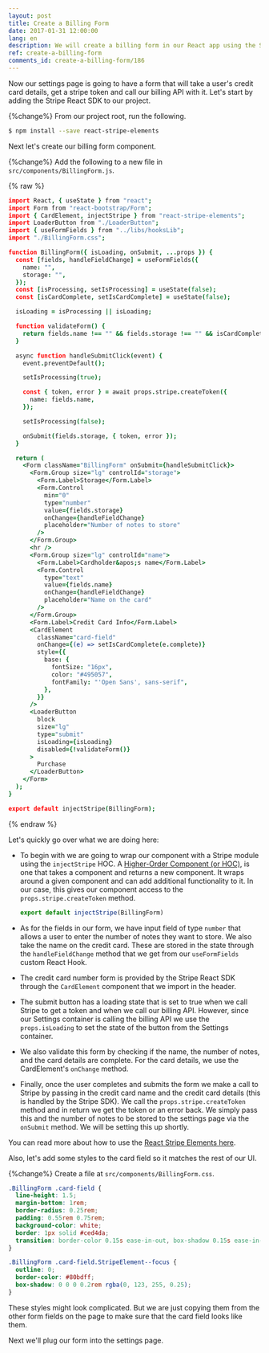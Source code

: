 ```yaml
---
layout: post
title: Create a Billing Form
date: 2017-01-31 12:00:00
lang: en
description: We will create a billing form in our React app using the Stripe React SDK. We will use the CardElement to let the user input their credit card details and call the createToken method to generate a token that we can pass to our serverless billing API.
ref: create-a-billing-form
comments_id: create-a-billing-form/186
---
```


Now our settings page is going to have a form that will take a user's credit card details, get a stripe token and call our billing API with it. Let's start by adding the Stripe React SDK to our project.

{%change%} From our project root, run the following.

``` bash
$ npm install --save react-stripe-elements
```

Next let's create our billing form component.

{%change%} Add the following to a new file in `src/components/BillingForm.js`.

{% raw %}
``` coffee
import React, { useState } from "react";
import Form from "react-bootstrap/Form";
import { CardElement, injectStripe } from "react-stripe-elements";
import LoaderButton from "./LoaderButton";
import { useFormFields } from "../libs/hooksLib";
import "./BillingForm.css";

function BillingForm({ isLoading, onSubmit, ...props }) {
  const [fields, handleFieldChange] = useFormFields({
    name: "",
    storage: "",
  });
  const [isProcessing, setIsProcessing] = useState(false);
  const [isCardComplete, setIsCardComplete] = useState(false);

  isLoading = isProcessing || isLoading;

  function validateForm() {
    return fields.name !== "" && fields.storage !== "" && isCardComplete;
  }

  async function handleSubmitClick(event) {
    event.preventDefault();

    setIsProcessing(true);

    const { token, error } = await props.stripe.createToken({
      name: fields.name,
    });

    setIsProcessing(false);

    onSubmit(fields.storage, { token, error });
  }

  return (
    <Form className="BillingForm" onSubmit={handleSubmitClick}>
      <Form.Group size="lg" controlId="storage">
        <Form.Label>Storage</Form.Label>
        <Form.Control
          min="0"
          type="number"
          value={fields.storage}
          onChange={handleFieldChange}
          placeholder="Number of notes to store"
        />
      </Form.Group>
      <hr />
      <Form.Group size="lg" controlId="name">
        <Form.Label>Cardholder&apos;s name</Form.Label>
        <Form.Control
          type="text"
          value={fields.name}
          onChange={handleFieldChange}
          placeholder="Name on the card"
        />
      </Form.Group>
      <Form.Label>Credit Card Info</Form.Label>
      <CardElement
        className="card-field"
        onChange={(e) => setIsCardComplete(e.complete)}
        style={{
          base: {
            fontSize: "16px",
            color: "#495057",
            fontFamily: "'Open Sans', sans-serif",
          },
        }}
      />
      <LoaderButton
        block
        size="lg"
        type="submit"
        isLoading={isLoading}
        disabled={!validateForm()}
      >
        Purchase
      </LoaderButton>
    </Form>
  );
}

export default injectStripe(BillingForm);
```
{% endraw %}

Let's quickly go over what we are doing here:

- To begin with we are going to wrap our component with a Stripe module using the `injectStripe` HOC. A [Higher-Order Component (or HOC)](https://reactjs.org/docs/higher-order-components.html), is one that takes a component and returns a new component. It wraps around a given component and can add additional functionality to it. In our case, this gives our component access to the `props.stripe.createToken` method.

  ``` javascript
  export default injectStripe(BillingForm)
  ```

- As for the fields in our form, we have input field of type `number` that allows a user to enter the number of notes they want to store. We also take the name on the credit card. These are stored in the state through the `handleFieldChange` method that we get from our `useFormFields` custom React Hook.

- The credit card number form is provided by the Stripe React SDK through the `CardElement` component that we import in the header.

- The submit button has a loading state that is set to true when we call Stripe to get a token and when we call our billing API. However, since our Settings container is calling the billing API we use the `props.isLoading` to set the state of the button from the Settings container.

- We also validate this form by checking if the name, the number of notes, and the card details are complete. For the card details, we use the CardElement's `onChange` method.

- Finally, once the user completes and submits the form we make a call to Stripe by passing in the credit card name and the credit card details (this is handled by the Stripe SDK). We call the `props.stripe.createToken` method and in return we get the token or an error back. We simply pass this and the number of notes to be stored to the settings page via the `onSubmit` method. We will be setting this up shortly.

You can read more about how to use the [React Stripe Elements here](https://github.com/stripe/react-stripe-elements).

Also, let's add some styles to the card field so it matches the rest of our UI.

{%change%} Create a file at `src/components/BillingForm.css`.

``` css
.BillingForm .card-field {
  line-height: 1.5;
  margin-bottom: 1rem;
  border-radius: 0.25rem;
  padding: 0.55rem 0.75rem;
  background-color: white;
  border: 1px solid #ced4da;
  transition: border-color 0.15s ease-in-out, box-shadow 0.15s ease-in-out;
}

.BillingForm .card-field.StripeElement--focus {
  outline: 0;
  border-color: #80bdff;
  box-shadow: 0 0 0 0.2rem rgba(0, 123, 255, 0.25);
}
```

These styles might look complicated. But we are just copying them from the other form fields on the page to make sure that the card field looks like them.

Next we'll plug our form into the settings page.
